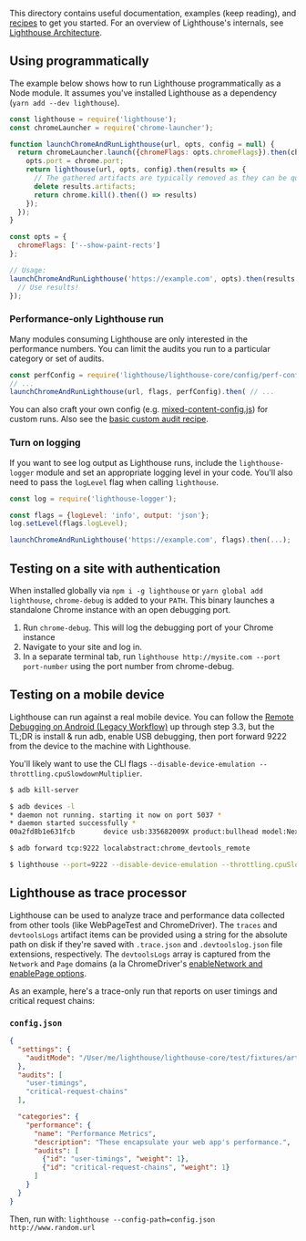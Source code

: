 This directory contains useful documentation, examples (keep reading),
and [recipes](./recipes/) to get you started. For an overview of Lighthouse's
internals, see [Lighthouse Architecture](architecture.md).

## Using programmatically

The example below shows how to run Lighthouse programmatically as a Node module. It
assumes you've installed Lighthouse as a dependency (`yarn add --dev lighthouse`).

```javascript
const lighthouse = require('lighthouse');
const chromeLauncher = require('chrome-launcher');

function launchChromeAndRunLighthouse(url, opts, config = null) {
  return chromeLauncher.launch({chromeFlags: opts.chromeFlags}).then(chrome => {
    opts.port = chrome.port;
    return lighthouse(url, opts, config).then(results => {
      // The gathered artifacts are typically removed as they can be quite large (~50MB+)
      delete results.artifacts;
      return chrome.kill().then(() => results)
    });
  });
}

const opts = {
  chromeFlags: ['--show-paint-rects']
};

// Usage:
launchChromeAndRunLighthouse('https://example.com', opts).then(results => {
  // Use results!
});

```

### Performance-only Lighthouse run

Many modules consuming Lighthouse are only interested in the performance numbers.
You can limit the audits you run to a particular category or set of audits.

```js
const perfConfig = require('lighthouse/lighthouse-core/config/perf-config.js');
// ...
launchChromeAndRunLighthouse(url, flags, perfConfig).then( // ...
```

You can also craft your own config (e.g. [mixed-content-config.js](https://github.com/GoogleChrome/lighthouse/blob/master/lighthouse-core/config/mixed-content-config.js)) for custom runs. Also see the [basic custom audit recipe](https://github.com/GoogleChrome/lighthouse/tree/master/docs/recipes/custom-audit).


### Turn on logging

If you want to see log output as Lighthouse runs, include the `lighthouse-logger` module
and set an appropriate logging level in your code. You'll also need to pass
the `logLevel` flag when calling `lighthouse`.

```javascript
const log = require('lighthouse-logger');

const flags = {logLevel: 'info', output: 'json'};
log.setLevel(flags.logLevel);

launchChromeAndRunLighthouse('https://example.com', flags).then(...);
```

## Testing on a site with authentication

When installed globally via `npm i -g lighthouse` or `yarn global add lighthouse`,
`chrome-debug` is added to your `PATH`. This binary launches a standalone Chrome
instance with an open debugging port.

1. Run `chrome-debug`. This will log the debugging port of your Chrome instance
1. Navigate to your site and log in.
1. In a separate terminal tab, run `lighthouse http://mysite.com --port port-number` using the port number from chrome-debug.

## Testing on a mobile device

Lighthouse can run against a real mobile device. You can follow the [Remote Debugging on Android (Legacy Workflow)](https://developer.chrome.com/devtools/docs/remote-debugging-legacy) up through step 3.3, but the TL;DR is install & run adb, enable USB debugging, then port forward 9222 from the device to the machine with Lighthouse.

You'll likely want to use the CLI flags `--disable-device-emulation --throttling.cpuSlowdownMultiplier`.

```sh
$ adb kill-server

$ adb devices -l
* daemon not running. starting it now on port 5037 *
* daemon started successfully *
00a2fd8b1e631fcb       device usb:335682009X product:bullhead model:Nexus_5X device:bullhead

$ adb forward tcp:9222 localabstract:chrome_devtools_remote

$ lighthouse --port=9222 --disable-device-emulation --throttling.cpuSlowdownMultiplier=1 https://example.com
```

## Lighthouse as trace processor

Lighthouse can be used to analyze trace and performance data collected from other tools (like WebPageTest and ChromeDriver). The `traces` and `devtoolsLogs` artifact items can be provided using a string for the absolute path on disk if they're saved with `.trace.json` and `.devtoolslog.json` file extensions, respectively. The `devtoolsLogs` array is captured from the `Network` and `Page` domains (a la ChromeDriver's [enableNetwork and enablePage options]((https://sites.google.com/a/chromium.org/chromedriver/capabilities#TOC-perfLoggingPrefs-object)).

As an example, here's a trace-only run that reports on user timings and critical request chains:

### `config.json`

```json
{
  "settings": {
    "auditMode": "/User/me/lighthouse/lighthouse-core/test/fixtures/artifacts/perflog/",
  },
  "audits": [
    "user-timings",
    "critical-request-chains"
  ],

  "categories": {
    "performance": {
      "name": "Performance Metrics",
      "description": "These encapsulate your web app's performance.",
      "audits": [
        {"id": "user-timings", "weight": 1},
        {"id": "critical-request-chains", "weight": 1}
      ]
    }
  }
}
```

Then, run with: `lighthouse --config-path=config.json http://www.random.url`
